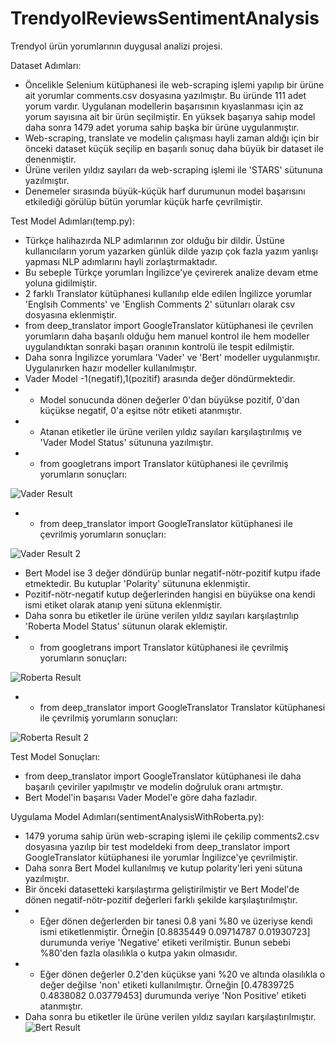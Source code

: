 # TrendyolReviewsSentimentAnalysis

Trendyol ürün yorumlarının duygusal analizi projesi.

Dataset Adımları:
- Öncelikle Selenium kütüphanesi ile web-scraping işlemi yapılıp bir ürüne ait yorumlar comments.csv dosyasına yazılmıştır. Bu üründe 111 adet yorum vardır. Uygulanan modellerin başarısının kıyaslanması için az yorum sayısına ait bir ürün seçilmiştir. En yüksek başarıya sahip model daha sonra 1479 adet yoruma sahip başka bir ürüne uygulanmıştır.
- Web-scraping, translate ve modelin çalışması hayli zaman aldığı için bir önceki dataset küçük seçilip en başarılı sonuç daha büyük bir dataset ile denenmiştir.
- Ürüne verilen yıldız sayıları da web-scraping işlemi ile 'STARS' sütununa yazılmıştır.
- Denemeler sırasında büyük-küçük harf durumunun model başarısını etkilediği görülüp bütün yorumlar küçük harfe çevrilmiştir.

Test Model Adımları(temp.py):
- Türkçe halihazırda NLP adımlarının zor olduğu bir dildir. Üstüne kullanıcıların yorum yazarken günlük dilde yazıp çok fazla yazım yanlışı yapması NLP adımlarını hayli zorlaştırmaktadır. 
- Bu sebeple Türkçe yorumları İngilizce'ye çevirerek analize devam etme yoluna gidilmiştir.
- 2 farklı Translator kütüphanesi kullanılıp elde edilen İngilizce yorumlar 'Englsih Comments' ve 'English Comments 2' sütunları olarak csv dosyasına eklenmiştir.
- from deep_translator import GoogleTranslator kütüphanesi ile çevrilen yorumların daha başarılı olduğu hem manuel kontrol ile hem modeller uygulandıktan sonraki başarı oranının kontrolü ile tespit edilmiştir.
- Daha sonra İngilizce yorumlara 'Vader' ve 'Bert' modeller uygulanmıştır. Uygulanırken hazır modeller kullanılmıştır.
- Vader Model -1(negatif),1(pozitif) arasında değer döndürmektedir.
- - Model sonucunda dönen değerler 0'dan büyükse pozitif, 0'dan küçükse negatif, 0'a eşitse nötr etiketi atanmıştır.
- - Atanan etiketler ile ürüne verilen yıldız sayıları karşılaştırılmış ve 'Vader Model Status' sütununa yazılmıştır.
- - from googletrans import Translator kütüphanesi ile çevrilmiş yorumların sonuçları: 

![Vader Result](https://user-images.githubusercontent.com/87414202/212744256-ca1ff373-e7dc-4183-9506-13041a030853.png)
- - from deep_translator import GoogleTranslator kütüphanesi ile çevrilmiş yorumların sonuçları:

![Vader Result 2](https://user-images.githubusercontent.com/87414202/212744347-74607607-1202-4071-a7c7-c0885f7a1fda.png)

- Bert Model ise 3 değer döndürüp bunlar negatif-nötr-pozitif kutpu ifade etmektedir. Bu kutuplar 'Polarity' sütununa eklenmiştir.
- Pozitif-nötr-negatif kutup değerlerinden hangisi en büyükse ona kendi ismi etiket olarak atanıp yeni sütuna eklenmiştir.
- Daha sonra bu etiketler ile ürüne verilen yıldız sayıları karşılaştırılıp 'Roberta Model Status' sütunun olarak eklemiştir.
- - from googletrans import Translator kütüphanesi ile çevrilmiş yorumların sonuçları: 

![Roberta Result](https://user-images.githubusercontent.com/87414202/212745483-5ab3afce-2ed0-4b3a-9ae0-a0d0cf8c0093.png)
- - from deep_translator import GoogleTranslator Translator kütüphanesi ile çevrilmiş yorumların sonuçları: 

![Roberta Result 2 ](https://user-images.githubusercontent.com/87414202/212745631-7e7b3806-d529-4297-a3a4-279216d227ab.png)

Test Model Sonuçları:
- from deep_translator import GoogleTranslator kütüphanesi ile daha başarılı çeviriler yapılmıştır ve modelin doğruluk oranı artmıştır.
- Bert Model'in başarısı Vader Model'e göre daha fazladır. 

Uygulama Model Adımları(sentimentAnalysisWithRoberta.py):
- 1479 yoruma sahip ürün web-scraping işlemi ile çekilip comments2.csv dosyasına yazılıp bir test modeldeki from deep_translator import GoogleTranslator kütüphanesi ile yorumlar İngilizce'ye çevrilmiştir.
- Daha sonra Bert Model kullanılmış ve kutup polarity'leri yeni sütuna yazılmıştır.
- Bir önceki datasetteki karşılaştırma geliştirilmiştir ve Bert Model'de dönen negatif-nötr-pozitif değerleri farklı şekilde karşılaştırılmıştır.
- - Eğer dönen değerlerden bir tanesi 0.8 yani %80 ve üzeriyse kendi ismi etiketlenmiştir. Örneğin [0.8835449  0.09714787 0.01930723] durumunda veriye 'Negative' etiketi verilmiştir. Bunun sebebi %80'den fazla olasılıkla o kutpa yakın olmasıdır.
- - Eğer dönen değerler 0.2'den küçükse yani %20 ve altında olasılıkla o değer değilse 'non' etiketi kullanılmıştır. Örneğin [0.47839725 0.4838082  0.03779453] durumunda veriye 'Non Positive' etiketi atanmıştır.
- Daha sonra bu etiketler ile ürüne verilen yıldız sayıları karşılaştırılmıştır.
![Bert Result](https://user-images.githubusercontent.com/87414202/212747589-50dc06c7-14f5-40ff-9b50-bd0c261071e4.png)

